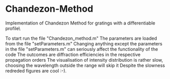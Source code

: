 # Chandezon-Method
Implementation of Chandezon Method for gratings with a differentiable profile\\

To start run the file "Chandezon_method.m"
The parameters are loaded from the file "setParameters.m"
Changing anything except the parameters in the file "setParameters.m" can seriously affect the functionality of the code
The outcomes are diffraction efficiencies in the respective propagation orders
The visualisation of intensity distribution is rather slow, choosing the wavelength outside the range will skip it
Despite the slowness redreded figures are cool :-).
